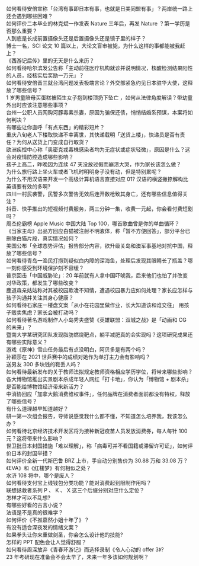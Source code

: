 如何看待安倍宣称「台湾有事即日本有事，也就是日美同盟有事」？两岸统一路上还会遇到哪些困难？  
如何评价二本毕业的林克斌一作发表 Nature 三年后，再发 Nature ？第一学历是否那么重要？  
人到底是长成前置摄像头还是后置摄像头还是镜子里的样子？  
博士一名，SCI 论文 10 篇以上，大论文盲审被毙，为什么这样的事都能被我赶上？  
《西游记后传》里的无天是什么来历？  
如何看待哈尔滨发公告称「主动前往医疗机构就诊并说明情况，核酸检测结果阳性的人员，经核实后奖励一万元」？  
如何看待安倍晋三就台湾问题发表极端言论？外交部紧急约见日本驻华大使，这释放了哪些信号？  
1 岁男童陪母买蛋糕被陌生女子抱到楼顶扔下坠亡 ，如何从法律角度解读？带幼童外出时应该注意哪些事项？  
台州一公职人员网购河豚毒素杀妻，原因为骗保还债，悄悄结婚系预谋，本案将如何判决？  
有哪些让你直呼「有点东西」的精彩短片？  
重庆八旬老人下楼取快递不幸离世，其快递载明「送货上楼」，快递员是否有责任？为何从送货上门变成自行取货？  
欧洲疾控中心称「奥密克戎毒株感染者均为无症状或症状轻微」，原因是什么？这会对疫情防控造成哪些影响？  
孩子上高二，昨晚因为连续 47 天没放过假而崩溃大哭，作为家长该怎么做？  
为什么旅行路上坐火车或者飞机时明明身子没有动，但是特别累呢？  
为什么不用汉语来开发一个高级计算机语言直接对应 01? 汉语的横竖撇捺解构比英语要有效的多啊?  
四川一村民袭警，民警多次警告无效后连开数枪致其身亡，还有哪些信息值得关注？  
抖音、快手推出的短视频付费服务，两三分钟一集，收费一元起，你会看付费短剧吗？  
周杰伦霸榜 Apple Music 中国大陆 Top 100，哪首歌曲曾是你的单曲循环？  
《当家主母》出品方回应白猫被注射不明液体，称「暂不方便回答」，部分平台已删除白猫片段，真实情况如何？  
美国公布「全球态势评估」报告部分内容，欲升级关岛和澳军事基地对抗中国，释放了哪些信号？  
如何看待青岛一渔民打捞到疑似白内障的深海鱼，处理后发现其眼睛长了瓶盖？哪一刻你感受到环境保护刻不容缓？  
普京回击「中国威胁论」：20 年前就有人拿中国吓唬我，后来他们也怕了并改变对华政策，都发生了哪些改变？  
鹿道森亲姑姑称对其被校园欺凌不知情，遭遇校园暴力应如何处理？家长应怎样与孩子沟通并关注其身心健康？  
如何看待石家庄一楼盘文案「从小在花园里做作业，长大知道该和谁交往」 用孩子贩卖焦虑？家长会被打动吗？  
如何看待著名游戏制作人小岛秀夫盛赞《英雄联盟：双城之战》是「动画和 CG 的未来」？  
暨南大学某研究团队发现脂肪燃烧靶点，躺平减肥真的会实现吗？这项研究成果还有哪些实际意义？  
游戏《原神》雪山任务最后有点没明白，阿贝多是有两个吗？  
孙颖莎在 2021 世乒赛中的成绩对她作为单打主力会有影响吗？  
送男友 300 多块钱的鞋丢人吗？  
如何看待最新发布的关于教师法拟规定教师资格相应学历学位，将带来哪些影响？  
各大博物馆推出实景剧本杀成年轻人网红「打卡地」，你认为「博物馆 + 剧本杀」是否能给博物馆经济带来新活力？  
中消协回应「加拿大鹅消费维权事件」，任何品牌在消费者面前都没有特权，释放了哪些信号？  
有什么道理越早知道越好？  
研一第一次组会报告，导师说感觉我什么都不懂，不知道怎么培养我，我该怎么办？  
如何看待北京经济技术开发区将为接种新冠疫苗人员发放消费券，每人每针 100 元？这将带来什么影响？  
世卫批日本封国措施「难以理解」，称「病毒可并不看国籍或滞留许可证」，如何评价日本的封国举措？  
如何评价全新一代斯巴鲁 BRZ 上市，手自动分别售价为 30.88 万和 33.08 万？  
《EVA》和《红楼梦》有何相似之处？  
水浒 108 将中，哪个是废人？  
如何看待支付宝上线钱包分类功能？能对消费起到限制作用吗？  
联想拯救者系列 P 、 K 、 X 这三个后缀分别对应什么定位？  
怎样才可以不乱想?  
有哪些好看的古言小说？  
法语是不是真的很难学？  
如何评价《不推嘉然小姐十年了》？  
有没有适合深夜发的情绪文案？  
如果拳头让你来重做剑圣，你会怎么设计他的技能?  
怎样的 PPT 配色会让人觉得舒服？  
如何看待周深放弃《青春环游记》而选择录制《令人心动的 offer 3》?  
23 年考研现在准备会不会太早了，未来一年多该如何规划啊？  
